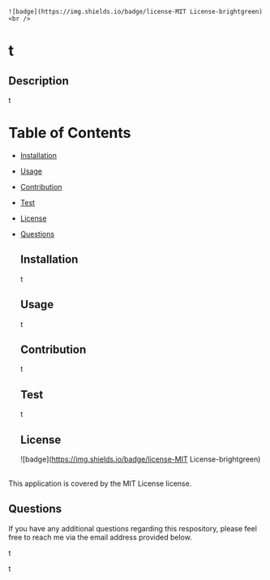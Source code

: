 
    ![badge](https://img.shields.io/badge/license-MIT License-brightgreen)<br />

  # t

  ## Description

  t

  # Table of Contents 
* [Installation](#installation)
* [Usage](#usage)
* [Contribution](#contribution)
* [Test](#test)
* [License](#license)
* [Questions](#questions)
  
  ## Installation 
  
  t
  
  ## Usage 
  
  t
  
  ## Contribution 
  
  t
  
  ## Test 
  
  t
  
  ## License 
  
  ![badge](https://img.shields.io/badge/license-MIT License-brightgreen)
<br />
This application is covered by the MIT License license. 
  
  ## Questions 

  If you have any additional questions regarding this respository, please feel free to reach me via the email address provided below.
  
  t
  
  t
  
  